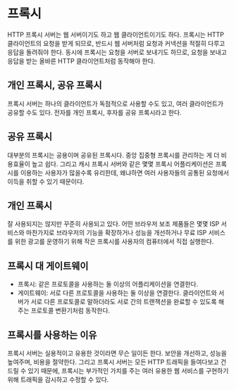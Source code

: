 # 프록시
HTTP 프록시 서버는 웹 서버이기도 하고 웹 클라이언트이기도 하다. 프록시는 HTTP 클라이언트의 요청을 받게 되므로,
반드시 웹 서버처럼 요청과 커넥션을 적절히 다루고 응답을 돌려줘야 한다. 동시에 프록시는 요청을 서버로 보내기도 하므로, 요청을
보내고 응답을 받는 올바른 HTTP 클라이언트처럼 동작해야 한다.

## 개인 프록시, 공유 프록시
프록시 서버는 하나의 클라이언트가 독점적으로 사용할 수도 있고, 여러 클라이언트가 공유할 수도 있다.
전자를 개인 프록시, 후자를 공유 프록시라고 한다.

## 공유 프록시
대부분의 프록시는 공용이며 공유된 프록시다. 중앙 집중형 프록시를 관리하는 게 더 비용효율이 높고 쉽다.
그리고 캐시 프록시 서버와 같은 몇몇 프록시 어플리케이션은 프록시를 이용하는 사용자가 많을수록 유리한데, 왜냐하면
여러 사용자들의 공통된 요청에서 이득을 취할 수 있기 때문이다.

## 개인 프록시
잘 사용되지는 않지만 꾸준히 사용되고 있다.
어떤 브라우저 보조 제품들은 몇몇 ISP 서비스와 마찬가지로 브라우저의 기능을 확장하거나 성능을 개선하거나 무료 ISP 
서비스를 위한 광고를 운영하기 위해 작은 프록시를 사용자의 컴퓨터에서 직접 실행한다.

## 프록시 대 게이트웨이
- 프록시: 같은 프로토콜을 사용하는 둘 이상의 어플리케이션을 연결한다.
- 게이트웨이: 서로 다른 프로토콜을 사용하는 둘 이상을 연결한다. 클라이언트와 서버가 서로 다른 프로토콜로 말하더라도
서로 간의 트랜잭션을 완료할 수 있도록 해주는 프로토콜 변환기처럼 동작한다.

## 프록시를 사용하는 이유
프록시 서버는 실용적이고 유용한 것이라면 무슨 일이든 한다. 보안을 개선하고, 성능을 높여주며, 비용을 절약한다.
그리고 프록시 서버는 모든 HTTP 트래픽을 들여다보고 건드릴 수 있기 때문에, 프록시는 부가적인 가치를 주는 여러 유용한 웹
서비스를 구현하기 위해 트래픽을 감시하고 수정할 수 있다.